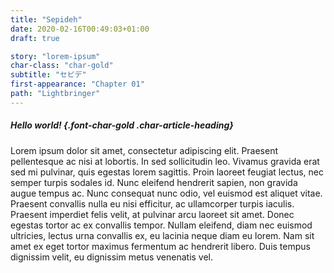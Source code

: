 ```yaml
---
title: "Sepideh"
date: 2020-02-16T00:49:03+01:00
draft: true

story: "lorem-ipsum"
char-class: "char-gold"
subtitle: "セピデ"
first-appearance: "Chapter 01"
path: "Lightbringer"
---
```


##### Hello world! {.font-char-gold .char-article-heading}

Lorem ipsum dolor sit amet, consectetur adipiscing elit. Praesent pellentesque ac nisi at lobortis. In sed sollicitudin leo. Vivamus gravida erat sed mi pulvinar, quis egestas lorem sagittis. Proin laoreet feugiat lectus, nec semper turpis sodales id. Nunc eleifend hendrerit sapien, non gravida augue tempus ac. Nunc consequat nunc odio, vel euismod est aliquet vitae. Praesent convallis nulla eu nisi efficitur, ac ullamcorper turpis iaculis. Praesent imperdiet felis velit, at pulvinar arcu laoreet sit amet. Donec egestas tortor ac ex convallis tempor. Nullam eleifend, diam nec euismod ultricies, lectus urna convallis ex, eu lacinia neque diam eu lorem. Nam sit amet ex eget tortor maximus fermentum ac hendrerit libero. Duis tempus dignissim velit, eu dignissim metus venenatis vel.
